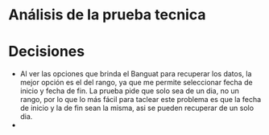 # Análisis de la prueba tecnica

# Decisiones

- Al ver las opciones que brinda el Banguat para recuperar los datos, la mejor opción es el del rango, ya que me permite seleccionar fecha de inicio y fecha de fin. La prueba pide que solo sea de un dia, no un rango, por lo que lo más fácil para taclear este problema es que la fecha de inicio y la de fin sean la misma, asi se pueden recuperar de un solo dia. 
- 
